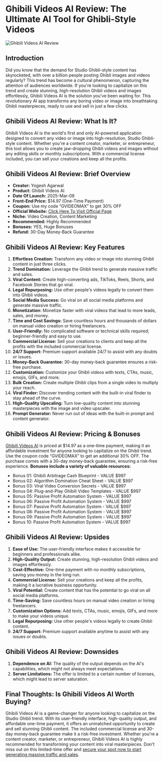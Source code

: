# Ghibili Videos AI Review: The Ultimate AI Tool for Ghibli-Style Videos
![Ghibili Videos AI Review](https://github.com/user-attachments/assets/91bfd668-7e75-478e-8ad4-46ed5b278390)


## Introduction

Did you know that the demand for Studio Ghibli-style content has skyrocketed, with over a billion people posting Ghibli images and videos regularly? This trend has become a cultural phenomenon, capturing the attention of audiences worldwide. If you're looking to capitalize on this trend and create stunning, high-resolution Ghibli videos and images effortlessly, Ghibili Videos AI is the solution you've been waiting for. This revolutionary AI app transforms any boring video or image into breathtaking Ghibli masterpieces, ready to use and sell in just a few clicks.

## Ghibili Videos AI Review: What Is It?

Ghibili Videos AI is the world's first and only AI-powered application designed to convert any video or image into high-resolution, Studio Ghibli-style content. Whether you're a content creator, marketer, or entrepreneur, this tool allows you to create jaw-dropping Ghibli videos and images without any editing skills or monthly subscriptions. With a commercial license included, you can sell your creations and keep all the profits.

## Ghibili Videos AI Review: Brief Overview

- **Creator:** Yogesh Agarwal
- **Product:** Ghibili Videos AI
- **Date Of Launch:** 2025-Mar-09
- **Front-End Price:** $14.97 (One-Time Payment)
- **Coupon:** Use my code “GVIDEOMAX” to get 30% OFF
- **Official Website:** [Click Here To Visit Official Page](https://bit.ly/4iv7EO7)
- **Niche:** Video Creation, Content Marketing
- **Recommended:** Highly Recommended
- **Bonuses:** YES, Huge Bonuses
- **Refund:** 30-Day Money-Back Guarantee

## Ghibili Videos AI Review: Key Features

1. **Effortless Creation:** Transform any video or image into stunning Ghibli content in just three clicks.
2. **Trend Domination:** Leverage the Ghibli trend to generate massive traffic and sales.
3. **Viral Content:** Create high-converting ads, TikToks, Reels, Shorts, and Facebook Stories that go viral.
4. **Legal Repurposing:** Use other people's videos legally to convert them into Ghibli videos.
5. **Social Media Success:** Go viral on all social media platforms and generate massive traffic.
6. **Monetization:** Monetize faster with viral videos that lead to more leads, sales, and money.
7. **Time and Cost Savings:** Save countless hours and thousands of dollars on manual video creation or hiring freelancers.
8. **User-Friendly:** No complicated software or technical skills required; beginner-friendly and easy to use.
9. **Commercial License:** Sell your creations to clients and keep all the profits with the included commercial license.
10. **24/7 Support:** Premium support available 24/7 to assist with any doubts or issues.
11. **Money-Back Guarantee:** 30-day money-back guarantee ensures a risk-free purchase.
12. **Customization:** Customize your Ghibli videos with texts, CTAs, music, emojis, GIFs, and more.
13. **Bulk Creation:** Create multiple Ghibli clips from a single video to multiply your reach.
14. **Viral Finder:** Discover trending content with the built-in viral finder to stay ahead of the curve.
15. **High-Quality Upscaling:** Turn low-quality content into stunning masterpieces with the image and video upscaler.
16. **Prompt Generator:** Never run out of ideas with the built-in prompt and content generator.

## Ghibili Videos AI Review: Pricing & Bonuses

[Ghibili Videos AI](https://bit.ly/4iv7EO7) is priced at $14.97 as a one-time payment, making it an affordable investment for anyone looking to capitalize on the Ghibli trend. Use the coupon code “GVIDEOMAX” to get an additional 30% OFF. The purchase comes with a 30-day money-back guarantee, ensuring a risk-free experience. **Bonuses include a variety of valuable resources:**

- Bonus 01: Ghibili Arbitrage Cash Blueprint - VALUE $997
- Bonus 02: Algorithm Domination Cheat Sheet - VALUE $997
- Bonus 03: Viral Video Conversion Secrets - VALUE $997
- Bonus 04: Plug-and-Play Ghibili Video Templates - VALUE $997
- Bonus 05: Passive Profit Automation System - VALUE $997
- Bonus 06: Passive Profit Automation System - VALUE $997
- Bonus 07: Passive Profit Automation System - VALUE $997
- Bonus 08: Passive Profit Automation System - VALUE $997
- Bonus 09: Passive Profit Automation System - VALUE $997
- Bonus 10: Passive Profit Automation System - VALUE $997

## Ghibili Videos AI Review: Upsides

1. **Ease of Use:** The user-friendly interface makes it accessible for beginners and professionals alike.
2. **High-Quality Output:** Create stunning, high-resolution Ghibli videos and images effortlessly.
3. **Cost-Effective:** One-time payment with no monthly subscriptions, saving you money in the long run.
4. **Commercial License:** Sell your creations and keep all the profits, making it a lucrative business opportunity.
5. **Viral Potential:** Create content that has the potential to go viral on all social media platforms.
6. **Time-Saving:** Save countless hours on manual video creation or hiring freelancers.
7. **Customization Options:** Add texts, CTAs, music, emojis, GIFs, and more to make your videos unique.
8. **Legal Repurposing:** Use other people's videos legally to create Ghibli content.
9. **24/7 Support:** Premium support available anytime to assist with any issues or doubts.

## Ghibili Videos AI Review: Downsides

1. **Dependence on AI:** The quality of the output depends on the AI's capabilities, which might not always meet expectations.
2. **Server Limitations:** The offer is limited to a certain number of licenses, which might lead to server saturation.

## Final Thoughts: Is Ghibili Videos AI Worth Buying?

Ghibili Videos AI is a game-changer for anyone looking to capitalize on the Studio Ghibli trend. With its user-friendly interface, high-quality output, and affordable one-time payment, it offers an unmatched opportunity to create and sell stunning Ghibli content. The included commercial license and 30-day money-back guarantee make it a risk-free investment. Whether you're a content creator, marketer, or entrepreneur, Ghibili Videos AI is highly recommended for transforming your content into viral masterpieces. Don't miss out on this limited-time offer and [secure your spot now to start generating massive traffic and sales](https://bit.ly/4iv7EO7).

